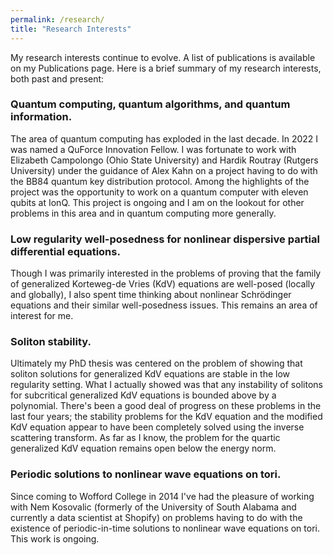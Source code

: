 ```yaml
---
permalink: /research/
title: "Research Interests"
---
```


My research interests continue to evolve. A list of publications is available on my Publications page. Here is a brief summary of my research interests, both past and present:

### Quantum computing, quantum algorithms, and quantum information. 

The area of quantum computing has exploded in the last decade. In 2022 I was named a QuForce Innovation Fellow. I was fortunate to work with Elizabeth Campolongo (Ohio State University) and Hardik Routray (Rutgers University) under the guidance of Alex Kahn on a project having to do with the BB84 quantum key distribution protocol. Among the highlights of the project was the opportunity to work on a quantum computer with eleven qubits at IonQ. This project is ongoing and I am on the lookout for other problems in this area and in quantum computing more generally.

### Low regularity well-posedness for nonlinear dispersive partial differential equations.

Though I was primarily interested in the problems of proving that the family of generalized Korteweg-de Vries (KdV) equations are well-posed (locally and globally), I also spent time thinking about nonlinear Schr&ouml;dinger equations and their similar well-posedness issues. This remains an area of interest for me. 

### Soliton stability. 

Ultimately my PhD thesis was centered on the problem of showing that soliton solutions for generalized KdV equations are stable in the low regularity setting. What I actually showed was that any instability of solitons for subcritical generalized KdV equations is bounded above by a polynomial. There's been a good deal of progress on these problems in the last four years; the stability problems for the KdV equation and the modified KdV equation appear to have been completely solved using the inverse scattering transform. As far as I know, the problem for the quartic generalized KdV equation remains open below the energy norm.

### Periodic solutions to nonlinear wave equations on tori. 

Since coming to Wofford College in 2014 I've had the pleasure of working with Nem Kosovalic (formerly of the University of South Alabama and currently a data scientist at Shopify) on problems having to do with the existence of periodic-in-time solutions to nonlinear wave equations on tori. This work is ongoing.


